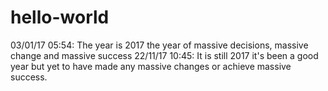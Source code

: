 # hello-world

03/01/17 05:54: The year is 2017 the year of massive decisions, massive change and massive success 
22/11/17 10:45: It is still 2017 it's been a good year but yet to have made any massive changes or achieve massive success.
